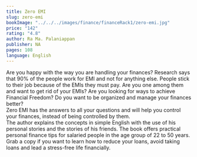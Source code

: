 ```yaml
---
title: Zero EMI
slug: zero-emi
bookImage: "../../../images/finance/financeRack1/zero-emi.jpg"
price: "142"
rating: "4.8"
author: Ra Ma. Palaniappan 
publisher: NA
pages: 108
language: English
---
```


Are you happy with the way you are handling your finances? Research says that 90% of the people work for EMI and not for anything else. People stick to their job because of the EMIs they must pay. Are you one among them and want to get rid of your EMIs? Are you looking for ways to achieve Financial Freedom? Do you want to be organized and manage your finances better?
<br/>
Zero EMI has the answers to all your questions and will help you control your finances, instead of being controlled by them. 
<br/>
The author explains the concepts in simple English with the use of his personal stories and the stories of his friends. The book offers practical personal finance tips for salaried people in the age group of 22 to 50 years. Grab a copy if you want to learn how to reduce your loans, avoid taking loans and lead a stress-free life financially.
<br/>
<br/>